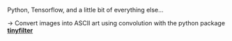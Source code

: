 Python, Tensorflow, and a little bit of everything else...

→ Convert images into ASCII art using convolution with the python package <a href="https://pypi.org/project/tinyfilter/0.1.5/"><b>tinyfilter</b></a>
